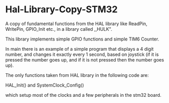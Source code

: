 # Hal-Library-Copy-STM32
A copy of fundamental functions from the HAL library like ReadPin, WritePin, GPIO_Init etc., in a library called ,,HULK". 

This library implements simple GPIO functions and simple TIM6 Counter. 

In main there is an example of a simple program that displays a 4 digit number, and changes it exactly every 1 second,  based on joystick (if it is pressed the number goes up, and if it is not pressed then the number goes up).

The only functions taken from HAL library in the following code are: 

  HAL_Init() and SystemClock_Config()
  
which setup most of the clocks and a few peripherals in the stm32 board.
